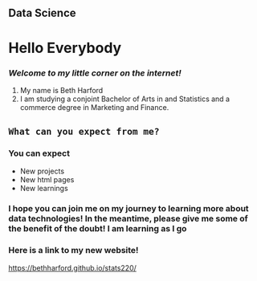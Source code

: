 ## Data Science 
# **Hello Everybody** 
### *Welcome to my little corner on the internet!* 
1. My name is Beth Harford
2. I am studying a conjoint Bachelor of Arts in and Statistics and a commerce degree in Marketing and Finance.
## `What can you expect from me?`
### You can expect 

* New projects 
* New html pages 
* New learnings 

### I hope you can join me on my journey to learning more about data technologies! In the meantime, please give me some of the benefit of the doubt! I am learning as I go

### Here is a link to my new website! 

 https://bethharford.github.io/stats220/

